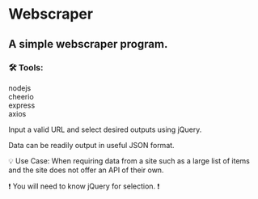# Webscraper

## A simple webscraper program.

### 🛠️ Tools:
  nodejs <br> 
  cheerio <br>
  express <br>
  axios <br>

Input a valid URL and select desired outputs using jQuery.

Data can be readily output in useful JSON format.

💡 Use Case: When requiring data from a site such as a large list of items and the site does not offer an API of their own. 

❗ You will need to know jQuery for selection. ❗
